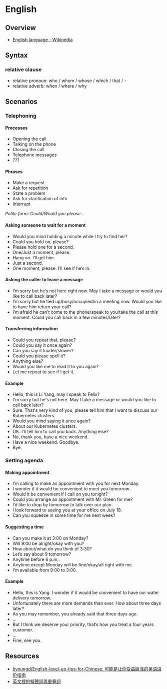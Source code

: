 # English

## Overview

- [English language - Wikipedia](https://en.wikipedia.org/wiki/English_language)

## Syntax

### relative clause

- relative pronoun: who / whom / whose / which / that / -
- relative adverb: when / where / why

## Scenarios

### Telephoning

#### Processes

- Opening the call
- Talking on the phone
- Closing the call
- Telephone messages
- ???

#### Phrases

- Make a request
- Ask for repetition
- State a problem
- Ask for clarification of info
- Interrupt

_Polite form: Could/Would you please…_

#### Asking someone to wait for a moment

- Would you mind holding a minute while I try to find her?
- Could you hold on, please?
- Please hold one for a second.
- One/Just a moment, please.
- Hang on. I’ll get him.
- Just a second.
- One moment, please. I’ll see if he’s in.

#### Asking the caller to leave a message

- I’m sorry but he’s not here right now. May I take a message or would you like to call back later?
- I’m sorry but he tied up/busy/occupied/in a meeting now. Would you like to have him return your call?
- I’m afraid he can’t come to the phone/speak to you/take the call at this moment. Could you call back in a few minutes/later?

#### Transferring information

- Could you repeat that, please?
- Could you say it once again?
- Can you say it louder/slower?
- Could you please spell it?
- Anything else?
- Would you like me to read it to you again?
- Let me repeat to see if I get it.

#### Example

- Hello, this is Li Yang, may I speak to Felix?
- I'm sorry but he's not here. May I take a message or would you like to call back later?
- Sure. That's very kind of you, please tell him that I want to discuss our Kubernetes clusters.
- Would you mind saying it once again?
- About our Kubernetes clusters.
- OK. I'll tell him to call you back. Anything else?
- No, thank you, have a nice weekend.
- Have a nice weekend. Goodbye.
- Bye. 

### Setting agenda

#### Making appointment

- I’m calling to make an appointment with you for next Monday.
- I wonder if it would be convenient to meet you tomorrow.
- Would it be convenient if I call on you tonight?
- Could you arrange an appointment with Mr. Green for me?
- I’d like to drop by tomorrow to talk over our plan.
- I look forward to seeing you at your office on July 18.
- Can you squeeze in some time for me next week?

#### Suggesting a time

- Can you make it at 3:00 on Monday?
- Will 9:00 be alright/okay with you?
- How about/what do you think of 3:30?
- Let’s say about 9 tomorrow?
- Anytime before 6 p.m..
- Anytime except Monday will be fine/okay/all right with me.
- I’m available from 9:00 to 3:00.

#### Example

- Hello, this is Yang. I wonder if it would be convenient to have our water delivery tomorrow.
- Unfortunately there are more demands than ever. How about three days later?
- As you may remember, you already said that three days ago.
- …
- But I think we deserve your priority, that’s how you treat a four years customer.
- …
- Fine, see you.

## Resources

- [byoungd/English-level-up-tips-for-Chinese: 可能是让你受益匪浅的英语进阶指南](https://github.com/byoungd/English-level-up-tips-for-Chinese)
- [英文裡的擬聲詞與重疊詞](http://www.eisland.com.tw/Main.php?stat=a_v2uodX4)
